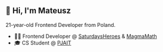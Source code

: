 ## 👋 Hi, I'm Mateusz
21-year-old Frontend Developer from Poland.

- 🧑‍💻 Frontend Developer @ [SaturdaysHeroes](https://saturdaysheroes.dev) & [MagmaMath](https://www.magmamath.com/)
- 🎓 CS Student @ [PJAIT](https://pja.edu.pl/en/)

<!--
**mskwarko/mskwarko** is a ✨ _special_ ✨ repository because its `README.md` (this file) appears on your GitHub profile.

Here are some ideas to get you started:

- 🔭 I’m currently working on ...
- 🌱 I’m currently learning ...
- 👯 I’m looking to collaborate on ...
- 🤔 I’m looking for help with ...
- 💬 Ask me about ...
- 📫 How to reach me: ...
- 😄 Pronouns: ...
- ⚡ Fun fact: ...
-->
